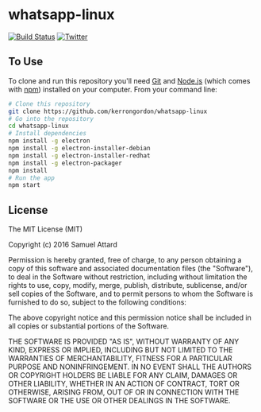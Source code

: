 # whatsapp-linux

[![Build Status](https://travis-ci.org/kerrongordon/whatsapp-linux.svg?branch=master)](https://travis-ci.org/kerrongordon/whatsapp-linux)
[![Twitter](https://img.shields.io/twitter/url/https/github.com/kerrongordon/whatsapp-linux.svg?style=social&style=flat-square)](https://twitter.com/intent/tweet?text=Wow:&url=%5Bobject%20Object%5D)
    
 ## To Use

To clone and run this repository you'll need [Git](https://git-scm.com) and [Node.js](https://nodejs.org/en/download/) (which comes with [npm](http://npmjs.com)) installed on your computer. From your command line:

```bash
# Clone this repository
git clone https://github.com/kerrongordon/whatsapp-linux
# Go into the repository
cd whatsapp-linux
# Install dependencies
npm install -g electron
npm install -g electron-installer-debian
npm install -g electron-installer-redhat
npm install -g electron-packager
npm install
# Run the app
npm start
```

License
-------

The MIT License (MIT)

Copyright (c) 2016 Samuel Attard

Permission is hereby granted, free of charge, to any person obtaining a copy of
this software and associated documentation files (the "Software"), to deal in
the Software without restriction, including without limitation the rights to
use, copy, modify, merge, publish, distribute, sublicense, and/or sell copies of
the Software, and to permit persons to whom the Software is furnished to do so,
subject to the following conditions:

The above copyright notice and this permission notice shall be included in all
copies or substantial portions of the Software.

THE SOFTWARE IS PROVIDED "AS IS", WITHOUT WARRANTY OF ANY KIND, EXPRESS OR
IMPLIED, INCLUDING BUT NOT LIMITED TO THE WARRANTIES OF MERCHANTABILITY, FITNESS
FOR A PARTICULAR PURPOSE AND NONINFRINGEMENT. IN NO EVENT SHALL THE AUTHORS OR
COPYRIGHT HOLDERS BE LIABLE FOR ANY CLAIM, DAMAGES OR OTHER LIABILITY, WHETHER
IN AN ACTION OF CONTRACT, TORT OR OTHERWISE, ARISING FROM, OUT OF OR IN
CONNECTION WITH THE SOFTWARE OR THE USE OR OTHER DEALINGS IN THE SOFTWARE.
